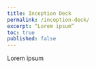 ```yaml
---
title: Inception Deck
permalink: /inception-deck/
excerpt: “Lorem ipsum”
toc: true
published: false
---
```


Lorem ipsum